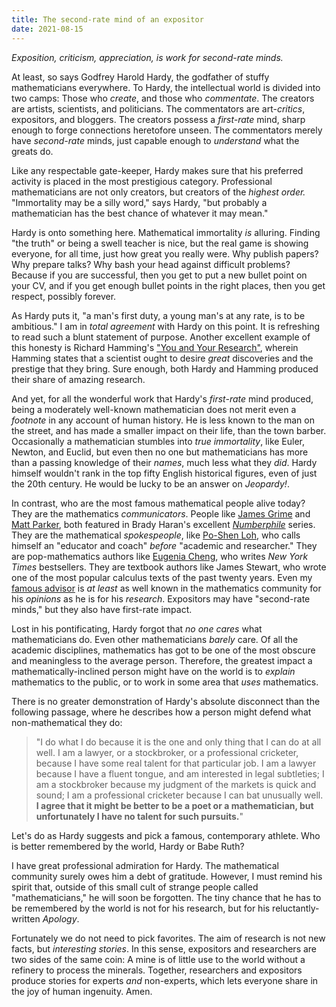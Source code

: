 ```yaml
---
title: The second-rate mind of an expositor
date: 2021-08-15
---
```


*Exposition, criticism, appreciation, is work for second-rate minds.*

At least, so says Godfrey Harold Hardy, the godfather of stuffy mathematicians
everywhere. To Hardy, the intellectual world is divided into two camps: Those
who *create*, and those who *commentate*. The creators are artists, scientists,
and politicians. The commentators are art-*critics*, expositors, and bloggers.
The creators possess a *first-rate* mind, sharp enough to forge connections
heretofore unseen. The commentators merely have *second-rate* minds, just
capable enough to *understand* what the greats do.

Like any respectable gate-keeper, Hardy makes sure that his preferred activity
is placed in the most prestigious category. Professional mathematicians are not
only creators, but creators of the *highest order.* "Immortality may be a silly
word," says Hardy, "but probably a mathematician has the best chance of
whatever it may mean."

Hardy is onto something here. Mathematical immortality *is* alluring. Finding
"the truth" or being a swell teacher is nice, but the real game is showing
everyone, for all time, just how great you really were. Why publish papers? Why
prepare talks? Why bash your head against difficult problems? Because if you
are successful, then you get to put a new bullet point on your CV, and if you
get enough bullet points in the right places, then you get respect, possibly
forever.

As Hardy puts it, "a man's first duty, a young man's at any rate, is to be
ambitious." I am in *total agreement* with Hardy on this point. It is
refreshing to read such a blunt statement of purpose. Another excellent example
of this honesty is Richard Hamming's ["You and Your
Research"](https://www.cs.virginia.edu/~robins/YouAndYourResearch.pdf), wherein
Hamming states that a scientist ought to desire *great* discoveries and the
prestige that they bring. Sure enough, both Hardy and Hamming produced their
share of amazing research.

And yet, for all the wonderful work that Hardy's *first-rate* mind produced,
being a moderately well-known mathematician does not merit even a *footnote* in
any account of human history. He is less known to the man on the street, and
has made a smaller impact on their life, than the town barber. Occasionally
a mathematician stumbles into *true immortality*, like Euler, Newton, and
Euclid, but even then no one but mathematicians has more than a passing
knowledge of their *names*, much less what they *did*. Hardy himself wouldn't
rank in the top fifty English historical figures, even of just the 20th
century. He would be lucky to be an answer on *Jeopardy!*.

In contrast, who are the most famous mathematical people alive today? They are
the mathematics *communicators*. People like [James
Grime](https://www.singingbanana.com/) and [Matt
Parker](https://standupmaths.com/), both featured in Brady Haran's excellent
[*Numberphile*](https://www.numberphile.com/) series. They are the mathematical
*spokespeople*, like [Po-Shen Loh](https://www.poshenloh.com/), who calls
himself an "educator and coach" *before* "academic and researcher." They are
pop-mathematics authors like [Eugenia Cheng](http://eugeniacheng.com/), who
writes *New York Times* bestsellers. They are textbook authors like James
Stewart, who wrote one of the most popular calculus texts of the past twenty
years. Even my [famous advisor](https://sites.math.rutgers.edu/~zeilberg/) is
*at least* as well known in the mathematics community for his *opinions* as he
is for his *research*. Expositors may have "second-rate minds," but they also
have first-rate impact.

Lost in his pontificating, Hardy forgot that *no one cares* what mathematicians
do. Even other mathematicians *barely* care. Of all the academic disciplines,
mathematics has got to be one of the most obscure and meaningless to the
average person. Therefore, the greatest impact a mathematically-inclined person
might have on the world is to *explain* mathematics to the public, or to work
in some area that *uses* mathematics.

There is no greater demonstration of Hardy's absolute disconnect than the
following passage, where he describes how a person might defend what
non-mathematical they do:

> "I do what I do because it is the one and only thing that I can do at all
well. I am a lawyer, or a stockbroker, or a professional cricketer, because
I have some real talent for that particular job. I am a lawyer because I have
a fluent tongue, and am interested in legal subtleties; I am a stockbroker
because my judgment of the markets is quick and sound; I am a professional
cricketer because I can bat unusually well. **I agree that it might be better
to be a poet or a mathematician, but unfortunately I have no talent for such
pursuits.**" 

Let's do as Hardy suggests and pick a famous, contemporary athlete. Who is
better remembered by the world, Hardy or Babe Ruth?

I have great professional admiration for Hardy. The mathematical community
surely owes him a debt of gratitude. However, I must remind his spirit that,
outside of this small cult of strange people called "mathematicians," he will
soon be forgotten. The tiny chance that he has to be remembered by the world is
not for his research, but for his reluctantly-written *Apology*.

Fortunately we do not need to pick favorites. The aim of research is not new
facts, but *interesting stories*. In this sense, expositors and researchers are
two sides of the same coin: A mine is of little use to the world without
a refinery to process the minerals. Together, researchers and expositors
produce stories for experts *and* non-experts, which lets everyone share in the
joy of human ingenuity. Amen.
